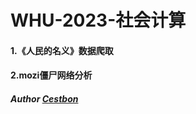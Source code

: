 # WHU-2023-社会计算

#### 1.《人民的名义》数据爬取

#### 2.mozi僵尸网络分析



##### Author [Cestbon](https://github.com/cestbon0309)

